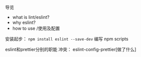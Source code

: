导览
- what is lint/eslint?
- why eslint?
- how to use /使用及配置


安装起步：
`npm install eslint --save-dev`
编写 npm scripts

eslint和prettier分别的职能
冲突： eslint-config-prettier[做了什么]


